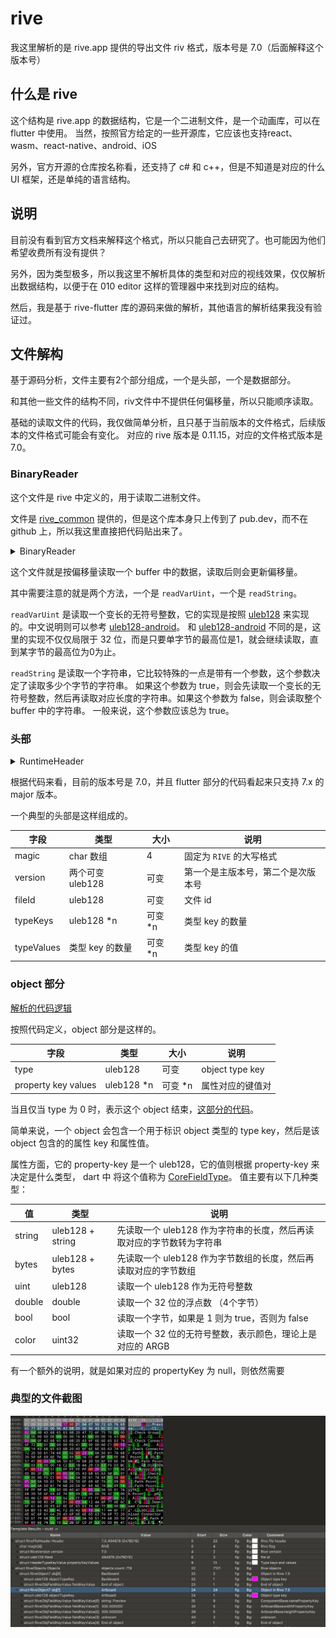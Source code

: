 # rive

我这里解析的是 rive.app 提供的导出文件 riv 格式，版本号是 7.0（后面解释这个版本号）

## 什么是 rive

这个结构是 rive.app 的数据结构，它是一个二进制文件，是一个动画库，可以在 flutter 中使用。
当然，按照官方给定的一些开源库，它应该也支持react、wasm、react-native、android、iOS

另外，官方开源的仓库按名称看，还支持了 c# 和 c++，但是不知道是对应的什么 UI 框架，还是单纯的语言结构。

## 说明

目前没有看到官方文档来解释这个格式，所以只能自己去研究了。也可能因为他们希望收费所有没有提供？

另外，因为类型极多，所以我这里不解析具体的类型和对应的视线效果，仅仅解析出数据结构，以便于在 010 editor 这样的管理器中来找到对应的结构。

然后，我是基于 rive-flutter 库的源码来做的解析，其他语言的解析结果我没有验证过。

## 文件解构

基于源码分析，文件主要有2个部分组成，一个是头部，一个是数据部分。

和其他一些文件的结构不同，riv文件中不提供任何偏移量，所以只能顺序读取。

基础的读取文件的代码，我仅做简单分析，且只基于当前版本的文件格式，后续版本的文件格式可能会有变化。
对应的 rive 版本是 0.11.15，对应的文件格式版本是 7.0。

### BinaryReader

这个文件是 rive 中定义的，用于读取二进制文件。

文件是 [rive_common][] 提供的，但是这个库本身只上传到了 pub.dev，而不在 github 上，所以我这里直接把代码贴出来了。

<details>

<summary>BinaryReader</summary>

```dart

class BinaryReader {
  final _utf8Decoder = const Utf8Decoder();
  final ByteData buffer;
  final Endian endian;

  /// TODO: remove setter for readIndex when we remove _readVarInt from
  /// core_double_type.dart
  int readIndex = 0;

  int get position => readIndex;

  BinaryReader(this.buffer, {this.endian = Endian.little});

  BinaryReader.fromList(Uint8List list, {this.endian = Endian.little})
      : buffer =
            ByteData.view(list.buffer, list.offsetInBytes, list.lengthInBytes);

  bool get isEOF => readIndex >= buffer.lengthInBytes;

  double readFloat32() {
    double value = buffer.getFloat32(readIndex, endian);
    readIndex += 4;
    return value;
  }

  double readFloat64() {
    double value = buffer.getFloat64(readIndex, endian);
    readIndex += 8;
    return value;
  }

  int readInt8() {
    int value = buffer.getInt8(readIndex);
    readIndex += 1;
    return value;
  }

  int readUint8() {
    int value = buffer.getUint8(readIndex);
    readIndex += 1;
    return value;
  }

  int readInt16() {
    int value = buffer.getInt16(readIndex, endian);
    readIndex += 2;
    return value;
  }

  int readUint16() {
    int value = buffer.getUint16(readIndex, endian);
    readIndex += 2;
    return value;
  }

  int readInt32() {
    int value = buffer.getInt32(readIndex, endian);
    readIndex += 4;
    return value;
  }

  int readUint32() {
    int value = buffer.getUint32(readIndex, endian);
    readIndex += 4;
    return value;
  }

  int readInt64() {
    int value = buffer.getInt64(readIndex, endian);
    readIndex += 8;
    return value;
  }

  int readUint64() {
    int value = buffer.getUint64(readIndex, endian);
    readIndex += 8;
    return value;
  }

  /// Read a variable length unsigned integer from the buffer encoded as an
  /// LEB128 unsigned integer.
  int readVarUint() {
    int result = 0;
    int shift = 0;
    while (true) {
      int byte = buffer.getUint8(readIndex++) & 0xff;
      result |= (byte & 0x7f) << shift;
      if ((byte & 0x80) == 0) break;
      shift += 7;
    }
    return result;
  }

  /// Read a string encoded into the stream. Strings are encoded with a varuint
  /// integer length written first followed by length number of utf8 encoded
  /// bytes.
  String readString({bool explicitLength = true}) {
    int length = explicitLength ? readVarUint() : buffer.lengthInBytes;
    String value = _utf8Decoder.convert(Uint8List.view(
        buffer.buffer, buffer.offsetInBytes + readIndex, length));
    readIndex += length;
    return value;
  }

  Uint8List read(int length, [bool allocNew = true]) {
    var view =
        Uint8List.view(buffer.buffer, buffer.offsetInBytes + readIndex, length);
    readIndex += length;
    return allocNew ? Uint8List.fromList(view) : view;
  }
}
```

</details>

这个文件就是按偏移量读取一个 buffer 中的数据，读取后则会更新偏移量。

其中需要注意的就是两个方法，一个是 `readVarUint`，一个是 `readString`。

`readVarUint` 是读取一个变长的无符号整数，它的实现是按照 [uleb128][] 来实现的。中文说明则可以参考 [uleb128-android][]。
和 [uleb128-android][] 不同的是，这里的实现不仅仅局限于 32 位，而是只要单字节的最高位是1，就会继续读取，直到某字节的最高位为0为止。

`readString` 是读取一个字符串，它比较特殊的一点是带有一个参数，这个参数决定了读取多少个字节的字符串。
如果这个参数为 true，则会先读取一个变长的无符号整数，然后再读取对应长度的字符串。如果这个参数为 false，则会读取整个 buffer 中的字符串。
一般来说，这个参数应该总为 true。

### 头部

<details>

<summary>RuntimeHeader</summary>

```dart
 /// Read the header from a binary [reader]. Specify [version] to check
  /// compatibility while loading the header. You can also opt to provide null
  /// to skip version checking. Note that in this case the header can only be
  /// read if it's of a known major version (<= [riveVersion.major]).
  factory RuntimeHeader.read(
    BinaryReader reader, {
    RuntimeVersion? version = riveVersion,
  }) {
    var fingerprint = RuntimeHeader.fingerprint.codeUnits;

    for (int i = 0; i < fingerprint.length; i++) {
      if (reader.readUint8() != fingerprint[i]) {
        throw const RiveFormatErrorException('Fingerprint doesn\'t match.');
      }
    }

    int readMajorVersion = reader.readVarUint();
    int readMinorVersion = reader.readVarUint();

    if (version == null && readMajorVersion > riveVersion.major) {
      throw RiveUnsupportedVersionException(riveVersion.major,
          riveVersion.minor, readMajorVersion, readMinorVersion);
    } else if (version != null && readMajorVersion != version.major) {
      throw RiveUnsupportedVersionException(
          version.major, version.minor, readMajorVersion, readMinorVersion);
    }
    if (readMajorVersion == 6) {
      reader.readVarUint();
    }
    int fileId = reader.readVarUint();

    var propertyFields = HashMap<int, int>();

    var propertyKeys = <int>[];
    for (int propertyKey = reader.readVarUint(); propertyKey != 0; propertyKey = reader.readVarUint()) {
      propertyKeys.add(propertyKey);
    }
    int currentInt = 0;
    int currentBit = 8;
    for (final propertyKey in propertyKeys) {
      if (currentBit == 8) {
        currentInt = reader.readUint32();
        currentBit = 0;
      }
      int fieldIndex = (currentInt >> currentBit) & 3;
      propertyFields[propertyKey] = fieldIndex;
      currentBit += 2;
    }

    return RuntimeHeader(
      fileId: fileId,
      version: RuntimeVersion(readMajorVersion, readMinorVersion),
      propertyToFieldIndex: propertyFields,
    );
  }
```

</details>

根据代码来看，目前的版本号是 7.0，并且 flutter 部分的代码看起来只支持 7.x 的 major 版本。

一个典型的头部是这样组成的。

| 字段 | 类型 | 大小 | 说明 |
| --- | --- | --- | --- |
| magic | char 数组 | 4 | 固定为 `RIVE` 的大写格式 |
| version | 两个可变 uleb128 | 可变 | 第一个是主版本号，第二个是次版本号 |
| fileId | uleb128 | 可变 | 文件 id |
| typeKeys | uleb128 *n | 可变 *n | 类型 key 的数量 |
| typeValues | 类型 key 的数量 | 可变 *n | 类型 key 的值 |

### object 部分

[解析的代码逻辑](https://github.com/rive-app/rive-flutter/blob/c6791d7b6dc994f45091836dbd8708a09ab23eee/lib/src/rive_file.dart#L44-L74)

按照代码定义，object 部分是这样的。

| 字段 | 类型 | 大小 | 说明 |
| --- | --- | --- | --- |
| type | uleb128 | 可变 | object type key |
| property key values | uleb128 *n | 可变 *n | 属性对应的键值对 |

当且仅当 type 为 0 时，表示这个 object 结束，[这部分的代码][type-int-to-type-name]。

简单来说，一个 object 会包含一个用于标识 object 类型的 type key，然后是该 object 包含的的属性 key 和属性值。

属性方面，它的 property-key 是一个 uleb128，它的值则根据 property-key 来决定是什么类型，
dart 中 将这个值称为 [CoreFieldType][core-type-to-value-type]。
值主要有以下几种类型：

| 值 | 类型 | 说明
| --- | --- | --- |
| string | uleb128 + string | 先读取一个 uleb128 作为字符串的长度，然后再读取对应的字节数转为字符串 |
| bytes | uleb128 + bytes | 先读取一个 uleb128 作为字节数组的长度，然后再读取对应的字节数组 |
| uint | uleb128 | 读取一个 uleb128 作为无符号整数 |
| double | double | 读取一个 32 位的浮点数 （4个字节）|
| bool | bool | 读取一个字节，如果是 1 则为 true，否则为 false |
| color | uint32 | 读取一个 32 位的无符号整数，表示颜色，理论上是对应的 ARGB |

有一个额外的说明，就是如果对应的 propertyKey 为 null，则依然需要

### 典型的文件截图

![Alt text](image.png)

[rive_common]: https://pub.dev/packages/rive_common
[uleb128]: https://en.wikipedia.org/wiki/LEB128
[uleb128-android]: https://source.android.com/docs/core/runtime/dex-format?hl=zh-cn
[type-int-to-type-name]: https://github.com/rive-app/rive-flutter/blob/c6791d7b6dc994f45091836dbd8708a09ab23eee/lib/src/generated/rive_core_context.dart#L147-L362
[core-type-to-value-type]: https://github.com/rive-app/rive-flutter/blob/c6791d7b6dc994f45091836dbd8708a09ab23eee/lib/src/generated/rive_core_context.dart#L1651-L1919
